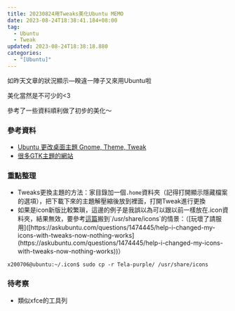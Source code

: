 ```yaml
---
title: 20230824用Tweaks美化Ubuntu MEMO
date: 2023-08-24T18:38:41.184+08:00
tag:
  - Ubuntu
  - Tweak
updated: 2023-08-24T18:38:18.880
categories:
  - "[Ubuntu]"
---
```

如昨天文章的狀況顯示—睽違一陣子又來用Ubuntu啦

美化當然是不可少的<3

參考了一些資料順利做了初步的美化～

### 參考資料

- [Ubuntu 更改桌面主題 Gnome, Theme, Tweak]([https://ubuntu1804.blogspot.com/2019/06/ubuntu-gnome-theme-tweak.html](https://ubuntu1804.blogspot.com/2019/06/ubuntu-gnome-theme-tweak.html))
- [很多GTK主題的網站]([https://www.pling.com/p/1309218/](https://www.pling.com/p/1309218/))

### 重點整理

- Tweaks更換主題的方法：家目錄加一個`.home`資料夾（記得打開顯示隱藏檔案的選項），把下載下來的主題解壓縮後放到裡面，打開Tweak進行更換
- 如果是icon新版比較繁瑣，這邊的例子是我誤以為可以跟以前一樣放在.icon資料夾，結果無效，要參考[這篇]([https://askubuntu.com/questions/1385810/downloaded-icons-not-showing-in-the-tweaks-in-ubuntu-21-10](https://askubuntu.com/questions/1385810/downloaded-icons-not-showing-in-the-tweaks-in-ubuntu-21-10))搬到`/usr/share/icons`的情景：（[玩壞了請服用]([https://askubuntu.com/questions/1474445/help-i-changed-my-icons-with-tweaks-now-nothing-works](https://askubuntu.com/questions/1474445/help-i-changed-my-icons-with-tweaks-now-nothing-works))）

```shell
x200706@ubuntu:~/.icon$ sudo cp -r Tela-purple/ /usr/share/icons
```

### 待考察

- 類似xfce的工具列




